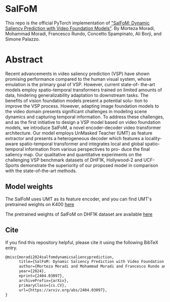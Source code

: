 # SalFoM

This repo is the official PyTorch implementation of ["SalFoM: Dynamic Saliency Prediction with Video Foundation Models"](https://arxiv.org/pdf/2404.03097).
By Morteza Moradi, Mohammad Moradi, Francesco Rundo, Concetto Spampinato, Ali Borji,  and Simone Palazzo.

# Abstract

Recent advancements in video saliency prediction (VSP) have
shown promising performance compared to the human visual system,
whose emulation is the primary goal of VSP. However, current state-of-
the-art models employ spatio-temporal transformers trained on limited
amounts of data, hindering generalizability adaptation to downstream
tasks. The benefits of vision foundation models present a potential solu-
tion to improve the VSP process. However, adapting image foundation
models to the video domain presents significant challenges in modeling
scene dynamics and capturing temporal information. To address these
challenges, and as the first initiative to design a VSP model based on
video foundation models, we introduce SalFoM, a novel encoder-decoder
video transformer architecture. Our model employs UnMasked Teacher
(UMT) as feature extractor and presents a heterogeneous decoder which
features a locality-aware spatio-temporal transformer and integrates local
and global spatio-temporal information from various perspectives to pro-
duce the final saliency map. Our qualitative and quantitative experiments
on the challenging VSP benchmark datasets of DHF1K, Hollywood-2
and UCF-Sports demonstrate the superiority of our proposed model in
comparison with the state-of-the-art methods.


## Model weights

The SalFoM uses UMT as its feature encoder, and you can find UMT's pretrained weights on K400 [here](https://pjlab-gvm-data.oss-cn-shanghai.aliyuncs.com/umt/single_modality/l16_ptk710_ftk710_ftk400_f16_res224.pth)

The pretrained weights of SalFoM on DHF1K dataset are available [here](https://studentiunict-my.sharepoint.com/:u:/g/personal/mrdmtz92s11z224o_studium_unict_it/EWurLIAL4aZMsKolSQGgmzQBWk03GIj4u5gAWcVAK4oiWg?e=Nwfcp4)


## Cite
If you find this repository helpful, please cite it using the following BibTeX entry.

```latex
@misc{moradi2024salfomdynamicsaliencyprediction,
      title={SalFoM: Dynamic Saliency Prediction with Video Foundation Models}, 
      author={Morteza Moradi and Mohammad Moradi and Francesco Rundo and Concetto Spampinato and Ali Borji and Simone Palazzo},
      year={2024},
      eprint={2404.03097},
      archivePrefix={arXiv},
      primaryClass={cs.CV},
      url={https://arxiv.org/abs/2404.03097}, 
}
```


